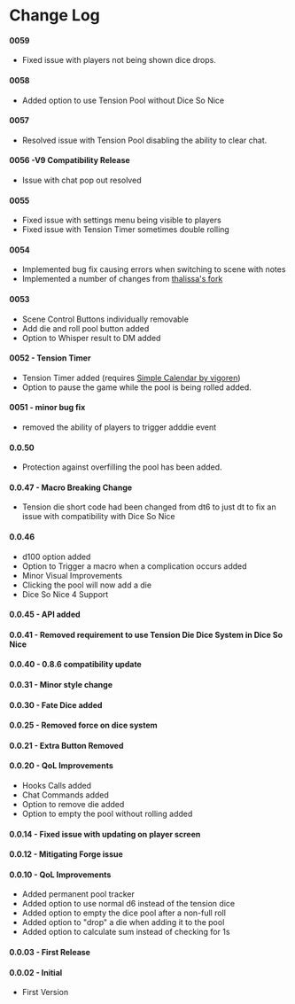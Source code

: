 # Change Log

#### 0059

- Fixed issue with players not being shown dice drops.


#### 0058  

- Added option to use Tension Pool without Dice So Nice

#### 0057 

- Resolved issue with Tension Pool disabling the ability to clear chat.

#### 0056 -V9 Compatibility Release

- Issue with chat pop out resolved

#### 0055

- Fixed issue with settings menu being visible to players
- Fixed issue with Tension Timer sometimes double rolling

#### 0054

- Implemented bug fix causing errors when switching to scene with notes
- Implemented a number of changes from [thalissa's fork](https://github.com/thalissa/tension-pool)


#### 0053

- Scene Control Buttons individually removable
- Add die and roll pool button added
- Option to Whisper result to DM added

#### 0052 - Tension Timer

- Tension Timer added (requires [Simple Calendar by vigoren](https://github.com/vigoren/foundryvtt-simple-calendar#installing-the-module))
- Option to pause the game while the pool is being rolled added. 

#### 0051 - minor bug fix

- removed the ability of players to trigger adddie event

#### 0.0.50

- Protection against overfilling the pool has been added.

#### 0.0.47 - Macro Breaking Change

- Tension die short code had been changed from dt6 to just dt to fix an issue with compatibility with Dice So Nice

#### 0.0.46

- d100 option added
- Option to Trigger a macro when a complication occurs added
- Minor Visual Improvements
- Clicking the pool will now add a die
- Dice So Nice 4 Support

#### 0.0.45 - API added

#### 0.0.41 - Removed requirement to use Tension Die Dice System in Dice So Nice

#### 0.0.40 - 0.8.6 compatibility update

#### 0.0.31 - Minor style change

#### 0.0.30 - Fate Dice added

#### 0.0.25 - Removed force on dice system

#### 0.0.21 - Extra Button Removed

#### 0.0.20 - QoL Improvements

- Hooks Calls added
- Chat Commands added
- Option to remove die added
- Option to empty the pool without rolling added

#### 0.0.14 - Fixed issue with updating on player screen

#### 0.0.12 - Mitigating Forge issue

#### 0.0.10 - QoL Improvements

- Added permanent pool tracker
- Added option to use normal d6 instead of the tension dice
- Added option to empty the dice pool after a non-full roll
- Added option to "drop" a die when adding it to the pool
- Added option to calculate sum instead of checking for 1s

#### 0.0.03 - First Release

#### 0.0.02 - Initial

- First Version
